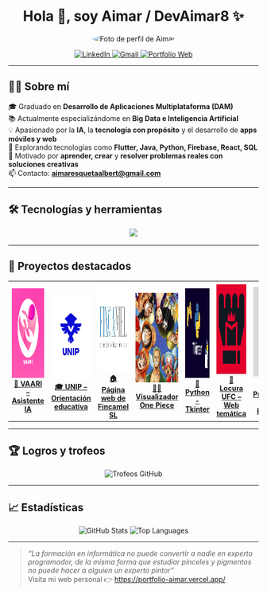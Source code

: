 <h1 align="center">Hola 👋, soy Aimar / DevAimar8 ✨</h1> 

<p align="center">
  <img src="https://avatars.githubusercontent.com/u/160763813?s=400&u=105ec69cf88f27ca26454b11437d2d8691d7eb20&v=4" width="200" style="border-radius: 50%" alt="Foto de perfil de Aimar"/> 
</p>

<p align="center">
  <a href="https://www.linkedin.com/in/aimar-esqueta-albert-a0a33b302/" target="_blank">
    <img src="https://img.shields.io/badge/LinkedIn-0077B5?style=for-the-badge&logo=linkedin&logoColor=white" alt="LinkedIn" />
  </a>
  <a href="mailto:aimaresquetaalbert@gmail.com" target="_blank">
    <img src="https://img.shields.io/badge/Gmail-D14836?style=for-the-badge&logo=gmail&logoColor=white" alt="Gmail" />
  </a>
  <a href="https://portfolio-aimar.vercel.app/" target="_blank">
    <img src="https://img.shields.io/badge/🌐%20Portfolio%20Web-282C34?style=for-the-badge&logo=github&logoColor=white" alt="Portfolio Web" />
  </a>
</p>

---

## 🧑‍💻 Sobre mí

🎓 Graduado en **Desarrollo de Aplicaciones Multiplataforma (DAM)**  
📚 Actualmente especializándome en **Big Data e Inteligencia Artificial**  
💡 Apasionado por la **IA**, la **tecnología con propósito** y el desarrollo de **apps móviles y web**  
📱 Explorando tecnologías como **Flutter, Java, Python, Firebase, React, SQL**  
🎯 Motivado por **aprender, crear** y **resolver problemas reales con soluciones creativas**  
📫 Contacto: **aimaresquetaalbert@gmail.com**

---

## 🛠️ Tecnologías y herramientas

<p align="center">
  <img src="https://skillicons.dev/icons?i=androidstudio,java,dart,flutter,py,html,css,js,mysql,sqlite,postgresql,mongodb,firebase,git,github,docker,vscode,react,nodejs,tailwindcss,fastapi,pycharm,eclipse&perline=10" />
</p>

---

## 🚀 Proyectos destacados

<table>
  <tr>
    <td align="center">
      <a href="https://github.com/DevAimar8/VAARI">
        <img src="https://raw.githubusercontent.com/DevAimar8/VAARI/main/VAARI.png" height="180px"width="120px"/><br/>
        <strong>🤖 VAARI – Asistente IA</strong>
      </a>
    </td>
    <td align="center">
      <a href="https://github.com/DevAimar8/UNIP">
        <img src="https://raw.githubusercontent.com/DevAimar8/UNIP/main/UNIP.png" height="180px"width="120px"/><br/>
        <strong>🎓 UNIP – Orientación educativa</strong>
      </a>
    </td>
    <td align="center">
      <a href="https://github.com/DevAimar8/FincamelillaSL">
        <img src="https://raw.githubusercontent.com/DevAimar8/FincamelillaSL/main/fincamel-1.webp" height="180px"width="120px"/><br/>
        <strong>🏠 Página web de Fincamel SL</strong>
      </a>
    </td>
    <td align="center">
      <a href="https://github.com/DevAimar8/VisualizadorPersonajes-OnePiece">
        <img src="https://raw.githubusercontent.com/DevAimar8/VisualizadorPersonajes-OnePiece/main/onepiece.png" height="180px"width="120px"/><br/>
        <strong>🏴‍☠️ Visualizador One Piece</strong>
      </a>
    </td>
    <td align="center">
      <a href="https://github.com/DevAimar8/VisualizadorPersonajes-OnePiece">
        <img src="https://raw.githubusercontent.com/DevAimar8/Proyectos-Python/main/TkinterPython.png" height="180px"width="120px"/><br/>
        <strong>🐍 Python - Tkinter </strong>
      </a>
    </td>
    <td align="center">
      <a href="https://github.com/DevAimar8/LocuraUFC">
        <img src="https://raw.githubusercontent.com/DevAimar8/LocuraUFC/main/Imágenes/logo.png" height="180px"width="120px"/><br/>
        <strong>🥋 Locura UFC – Web temática</strong>
      </a>
    </td>
    <td align="center">
      <a href="https://github.com/DevAimar8/Proyectos-Java-Basicos">
        <img src="https://github.com/DevAimar8/Proyectos-Java-Basicos/blob/main/java.jpg" height="180px"width="120px"/><br/>
        <strong>☕ Proyectos Java Básicos</strong>
      </a>
    </td>
  </tr>
</table>

---

## 🏆 Logros y trofeos

<p align="center">
  <img src="https://github-profile-trophy.vercel.app/?username=DevAimar8&theme=radical&no-bg=true&row=1&column=7" alt="Trofeos GitHub"/>
</p>

---

## 📈 Estadísticas

<p align="center">
  <img src="https://github-readme-stats.vercel.app/api?username=DevAimar8&show_icons=true&theme=radical&hide_title=false&count_private=true" alt="GitHub Stats" />
  <img src="https://github-readme-stats.vercel.app/api/top-langs/?username=DevAimar8&layout=compact&theme=radical" alt="Top Languages" />
</p>

---

> *“La formación en informática no puede convertir a nadie en experto programador, de la
misma forma que estudiar pinceles y pigmentos no puede hacer a alguien un experto pintor”*  
> Visita mi web personal 👉 https://portfolio-aimar.vercel.app/

